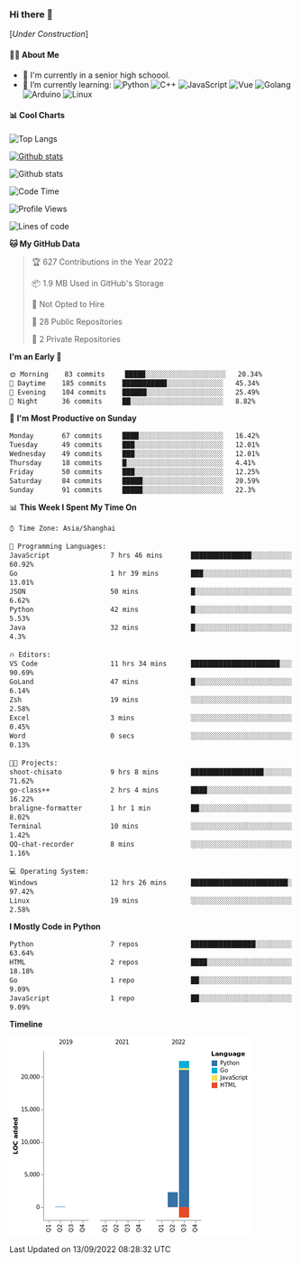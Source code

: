 ### Hi there 👋

\[*Under Construction*\]

<!--
**NoNormalCreeper/NoNormalCreeper** is a ✨ _special_ ✨ repository because its `README.md` (this file) appears on your GitHub profile.

Here are some ideas to get you started:

- 🔭 I’m currently working on ...
- 🌱 I’m currently learning ...
- 👯 I’m looking to collaborate on ...
- 🤔 I’m looking for help with ...
- 💬 Ask me about ...
- 📫 How to reach me: ...
- 😄 Pronouns: ...
- ⚡ Fun fact: ...
-->

#### 👩‍💻 About Me

- 🏫 I'm currently in a senior high schoool.
- 🌱 I’m currently learning: 
![Python](https://img.shields.io/badge/-Python-blue?style=flat-square&logo=Python&logoColor=fff)
![C++](https://img.shields.io/badge/-C%2B%2B-00599C?style=flat-square&logo=C%2B%2B&logoColor=fff)
![JavaScript](https://img.shields.io/badge/-JavaScript-ffca18?style=flat-square&logo=JavaScript&logoColor=fff)
![Vue](https://img.shields.io/badge/-Vue-4FC08D?style=flat-square&logo=Vue.js&logoColor=fff)
![Golang](https://img.shields.io/badge/-Go-007d9c?style=flat-square&logo=Go&logoColor=fff)
![Arduino](https://img.shields.io/badge/-Arduino-00979D?style=flat-square&logo=Arduino&logoColor=fff)
![Linux](https://img.shields.io/badge/-Linux-FCC624?style=flat-square&logo=Linux&logoColor=fff)

#### 📊 Cool Charts

![Top Langs](https://github-readme-stats.vercel.app/api/top-langs/?username=NoNormalCreeper&layout=compact)

[![Github stats](https://github-readme-stats.vercel.app/api?username=NoNormalCreeper&show_icons=true)](https://github.com/anuraghazra/github-readme-stats)

![Github stats](https://github-profile-trophy.vercel.app/?username=NoNormalCreeper)


<!--START_SECTION:waka-->
![Code Time](http://img.shields.io/badge/Code%20Time-102%20hrs%2038%20mins-blue)

![Profile Views](http://img.shields.io/badge/Profile%20Views-6-blue)

![Lines of code](https://img.shields.io/badge/From%20Hello%20World%20I%27ve%20Written-23%20Thousand%20lines%20of%20code-blue)

**🐱 My GitHub Data** 

> 🏆 627 Contributions in the Year 2022
 > 
> 📦 1.9 MB Used in GitHub's Storage 
 > 
> 🚫 Not Opted to Hire
 > 
> 📜 28 Public Repositories 
 > 
> 🔑 2 Private Repositories  
 > 
**I'm an Early 🐤** 

```text
🌞 Morning    83 commits     █████░░░░░░░░░░░░░░░░░░░░   20.34% 
🌆 Daytime    185 commits    ███████████░░░░░░░░░░░░░░   45.34% 
🌃 Evening    104 commits    ██████░░░░░░░░░░░░░░░░░░░   25.49% 
🌙 Night      36 commits     ██░░░░░░░░░░░░░░░░░░░░░░░   8.82%

```
📅 **I'm Most Productive on Sunday** 

```text
Monday       67 commits     ████░░░░░░░░░░░░░░░░░░░░░   16.42% 
Tuesday      49 commits     ███░░░░░░░░░░░░░░░░░░░░░░   12.01% 
Wednesday    49 commits     ███░░░░░░░░░░░░░░░░░░░░░░   12.01% 
Thursday     18 commits     █░░░░░░░░░░░░░░░░░░░░░░░░   4.41% 
Friday       50 commits     ███░░░░░░░░░░░░░░░░░░░░░░   12.25% 
Saturday     84 commits     █████░░░░░░░░░░░░░░░░░░░░   20.59% 
Sunday       91 commits     █████░░░░░░░░░░░░░░░░░░░░   22.3%

```


📊 **This Week I Spent My Time On** 

```text
⌚︎ Time Zone: Asia/Shanghai

💬 Programming Languages: 
JavaScript               7 hrs 46 mins       ███████████████░░░░░░░░░░   60.92% 
Go                       1 hr 39 mins        ███░░░░░░░░░░░░░░░░░░░░░░   13.01% 
JSON                     50 mins             █░░░░░░░░░░░░░░░░░░░░░░░░   6.62% 
Python                   42 mins             █░░░░░░░░░░░░░░░░░░░░░░░░   5.53% 
Java                     32 mins             █░░░░░░░░░░░░░░░░░░░░░░░░   4.3%

🔥 Editors: 
VS Code                  11 hrs 34 mins      ██████████████████████░░░   90.69% 
GoLand                   47 mins             █░░░░░░░░░░░░░░░░░░░░░░░░   6.14% 
Zsh                      19 mins             ░░░░░░░░░░░░░░░░░░░░░░░░░   2.58% 
Excel                    3 mins              ░░░░░░░░░░░░░░░░░░░░░░░░░   0.45% 
Word                     0 secs              ░░░░░░░░░░░░░░░░░░░░░░░░░   0.13%

🐱‍💻 Projects: 
shoot-chisato            9 hrs 8 mins        ██████████████████░░░░░░░   71.62% 
go-class++               2 hrs 4 mins        ████░░░░░░░░░░░░░░░░░░░░░   16.22% 
braligne-formatter       1 hr 1 min          ██░░░░░░░░░░░░░░░░░░░░░░░   8.02% 
Terminal                 10 mins             ░░░░░░░░░░░░░░░░░░░░░░░░░   1.42% 
QQ-chat-recorder         8 mins              ░░░░░░░░░░░░░░░░░░░░░░░░░   1.16%

💻 Operating System: 
Windows                  12 hrs 26 mins      ████████████████████████░   97.42% 
Linux                    19 mins             ░░░░░░░░░░░░░░░░░░░░░░░░░   2.58%

```

**I Mostly Code in Python** 

```text
Python                   7 repos             ████████████████░░░░░░░░░   63.64% 
HTML                     2 repos             ████░░░░░░░░░░░░░░░░░░░░░   18.18% 
Go                       1 repo              ██░░░░░░░░░░░░░░░░░░░░░░░   9.09% 
JavaScript               1 repo              ██░░░░░░░░░░░░░░░░░░░░░░░   9.09%

```


**Timeline**

![Chart not found](https://raw.githubusercontent.com/NoNormalCreeper/NoNormalCreeper/main/charts/bar_graph.png) 


 Last Updated on 13/09/2022 08:28:32 UTC
<!--END_SECTION:waka-->

